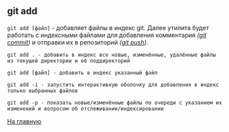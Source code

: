 ## git add

``git add [файл]`` - добавляет файлы в индекс git. Далее утилита будет работать с индексными файлами для добавления комментария *([git commit](./../commands/commit.md))* и отправки их в репозиторий *([git push](./../commands/push.md))*.

```
git add . - добавить в индекс все новые, изменённые, удалённые файлы из текущей директории и её поддиректорий
```

```
git add [файл] - добавить в индекс указанный файл
```

```
git add -i - запустить интерактивную оболочку для добавления в индекс только выбранных файлов
```

```
git add -p - показать новые/изменённые файлы по очереди с указанием их изменений и вопросом об отслеживании/индексировании
```

[На главную](./../readme.md)